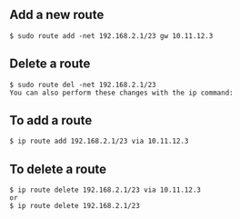 ## Add a new route
    $ sudo route add -net 192.168.2.1/23 gw 10.11.12.3

## Delete a route
    $ sudo route del -net 192.168.2.1/23 
    You can also perform these changes with the ip command:

## To add a route
    $ ip route add 192.168.2.1/23 via 10.11.12.3

## To delete a route
    $ ip route delete 192.168.2.1/23 via 10.11.12.3
    or
    $ ip route delete 192.168.2.1/23
